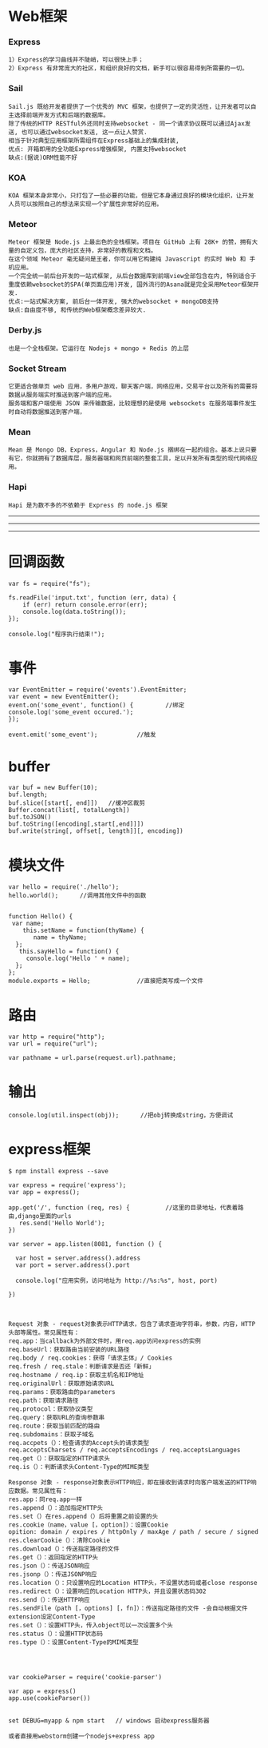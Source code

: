 # Web框架

### Express

	1）Express的学习曲线并不陡峭，可以很快上手；
	2）Express 有非常庞大的社区，和组织良好的文档，新手可以很容易得到所需要的一切。


### Sail

	Sail.js 既给开发者提供了一个优秀的 MVC 框架，也提供了一定的灵活性，让开发者可以自主选择前端开发方式和后端的数据库。
	除了传统的HTTP RESTful外还同时支持websocket - 同一个请求协议既可以通过Ajax发送, 也可以通过websocket发送, 这一点让人赞赏.
	相当于针对典型应用框架所需组件在Express基础上的集成封装, 
	优点: 开箱即用的全功能Express增强框架, 内置支持websocket 
	缺点:(据说)ORM性能不好


### KOA

	KOA 框架本身非常小，只打包了一些必要的功能，但是它本身通过良好的模块化组织，让开发人员可以按照自己的想法来实现一个扩展性非常好的应用。

### Meteor

	Meteor 框架是 Node.js 上最出色的全栈框架。项目在 GitHub 上有 28K+ 的赞，拥有大量的自定义包，庞大的社区支持，非常好的教程和文档。
	在这个领域 Meteor 毫无疑问是王者，你可以用它构建纯 Javascript 的实时 Web 和 手机应用。
	一个完全统一前后台开发的一站式框架, 从后台数据库到前端view全部包含在内, 特别适合于重度依赖websocket的SPA(单页面应用)开发, 国外流行的Asana就是完全采用Meteor框架开发.
	优点:一站式解决方案, 前后台一体开发, 强大的websocket + mongoDB支持 
	缺点:自由度不够, 和传统的Web框架概念差异较大.


### Derby.js

	也是一个全栈框架。它运行在 Nodejs + mongo + Redis 的上层

### Socket Stream

	它更适合做单页 web 应用，多用户游戏，聊天客户端，网络应用，交易平台以及所有的需要将数据从服务端实时推送到客户端的应用。
	服务端和客户端使用 JSON 来传输数据，比较理想的是使用 websockets 在服务端事件发生时自动将数据推送到客户端，

### Mean

	Mean 是 Mongo DB，Express，Angular 和 Node.js 捆绑在一起的组合。基本上说只要有它，你就拥有了数据库层，服务器端和网页前端的整套工具，足以开发所有类型的现代网络应用。

### Hapi

	Hapi 是为数不多的不依赖于 Express 的 node.js 框架


---
---
---


# 回调函数

	var fs = require("fs");

	fs.readFile('input.txt', function (err, data) {
	    if (err) return console.error(err);
	    console.log(data.toString());
	});
	
	console.log("程序执行结束!");


# 事件

	var EventEmitter = require('events').EventEmitter; 
	var event = new EventEmitter(); 
	event.on('some_event', function() { 		//绑定
    console.log('some_event occured.'); 
	}); 

    event.emit('some_event'); 			//触发

# buffer

	var buf = new Buffer(10);
	buf.length;
	buf.slice([start[, end]])   //缓冲区裁剪
	Buffer.concat(list[, totalLength])
	buf.toJSON()
	buf.toString([encoding[,start[,end]]])
	buf.write(string[, offset[, length]][, encoding])


# 模块文件

	var hello = require('./hello');
	hello.world();      //调用其他文件中的函数


	function Hello() { 
	 var name; 
	    this.setName = function(thyName) { 
	       name = thyName; 
	  }; 
	   this.sayHello = function() { 
	     console.log('Hello ' + name); 
	  }; 
	}; 
	module.exports = Hello;				//直接把类写成一个文件

# 路由

	var http = require("http");
	var url = require("url");

    var pathname = url.parse(request.url).pathname;


# 输出

	console.log(util.inspect(obj));      //把obj转换成string，方便调试



# express框架

	$ npm install express --save

	var express = require('express');
	var app = express();
	
	app.get('/', function (req, res) {			//这里的目录地址，代表着路由,django里面的urls
	   res.send('Hello World');
	})
	
	var server = app.listen(8081, function () {
	
	  var host = server.address().address
	  var port = server.address().port
	
	  console.log("应用实例，访问地址为 http://%s:%s", host, port)
	
	})



	Request 对象 - request对象表示HTTP请求，包含了请求查询字符串，参数，内容，HTTP头部等属性。常见属性有：
	req.app：当callback为外部文件时，用req.app访问express的实例
	req.baseUrl：获取路由当前安装的URL路径
	req.body / req.cookies：获得「请求主体」/ Cookies
	req.fresh / req.stale：判断请求是否还「新鲜」
	req.hostname / req.ip：获取主机名和IP地址
	req.originalUrl：获取原始请求URL
	req.params：获取路由的parameters
	req.path：获取请求路径
	req.protocol：获取协议类型
	req.query：获取URL的查询参数串
	req.route：获取当前匹配的路由
	req.subdomains：获取子域名
	req.accpets（）：检查请求的Accept头的请求类型
	req.acceptsCharsets / req.acceptsEncodings / req.acceptsLanguages
	req.get（）：获取指定的HTTP请求头
	req.is（）：判断请求头Content-Type的MIME类型

	Response 对象 - response对象表示HTTP响应，即在接收到请求时向客户端发送的HTTP响应数据。常见属性有：
	res.app：同req.app一样
	res.append（）：追加指定HTTP头
	res.set（）在res.append（）后将重置之前设置的头
	res.cookie（name，value [，option]）：设置Cookie
	opition: domain / expires / httpOnly / maxAge / path / secure / signed
	res.clearCookie（）：清除Cookie
	res.download（）：传送指定路径的文件
	res.get（）：返回指定的HTTP头
	res.json（）：传送JSON响应
	res.jsonp（）：传送JSONP响应
	res.location（）：只设置响应的Location HTTP头，不设置状态码或者close response
	res.redirect（）：设置响应的Location HTTP头，并且设置状态码302
	res.send（）：传送HTTP响应
	res.sendFile（path [，options] [，fn]）：传送指定路径的文件 -会自动根据文件extension设定Content-Type
	res.set（）：设置HTTP头，传入object可以一次设置多个头
	res.status（）：设置HTTP状态码
	res.type（）：设置Content-Type的MIME类型


	
	
	var cookieParser = require('cookie-parser')
	
	var app = express()
	app.use(cookieParser())


	set DEBUG=myapp & npm start   // windows 启动express服务器

	或者直接用webstorm创建一个nodejs+express app



# 